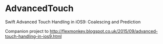 # AdvancedTouch
Swift Advanced Touch Handling in iOS9: Coalescing and Prediction

Companion project to http://flexmonkey.blogspot.co.uk/2015/09/advanced-touch-handling-in-ios9.html
